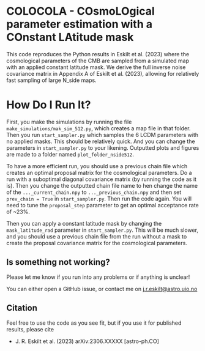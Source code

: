 # COLOCOLA - COsmoLOgical parameter estimation with a COnstant LAtitude mask

This code reproduces the Python results in Eskilt et al. (2023) where the cosmological parameters of the CMB are sampled from a simulated map with an applied constant latitude mask. We derive the full inverse noise covariance matrix in Appendix A of Eskilt et al. (2023), allowing for relatively fast sampling of large N_side maps.

# How Do I Run It?

First, you make the simulations by running the file `make_simulations/mak_sim_512.py`, which creates a map file in that folder. Then you run `start_sampler.py` which samples the 6 LCDM parameters with no applied masks. This should be relatively quick. And you can change the parameters in `start_sampler.py` to your likening. Outputted plots and figures are made to a folder named `plot_folder_nside512`.

To have a more efficient run, you should use a previous chain file which creates an optimal proposal matrix for the cosmological parameters. Do a run with a suboptimal diagonal covariance matrix (by running the code as it is). Then you change the outputted chain file name to  hen change the name of the `..._current_chain.npy` to `..._previous_chain.npy` and then set `prev_chain = True` in `start_sampler.py`. Then run the code again. You will need to tune the `proposal_step` parameter to get an optimal acceptance rate of ~23%.

Then you can apply a constant latitude mask by changing the `mask_latitude_rad` parameter in `start_sampler.py`. This will be much slower, and you should use a previous chain file from the run without a mask to create the proposal covariance matrix for the cosmological parameters.

## Is something not working?
Please let me know if you run into any problems or if anything is unclear!

You can either open a GitHub issue, or contact me on j.r.eskilt@astro.uio.no

## Citation

Feel free to use the code as you see fit, but if you use it for published results, please cite
* J. R. Eskilt et al. (2023) arXiv:2306.XXXXX [astro-ph.CO]
